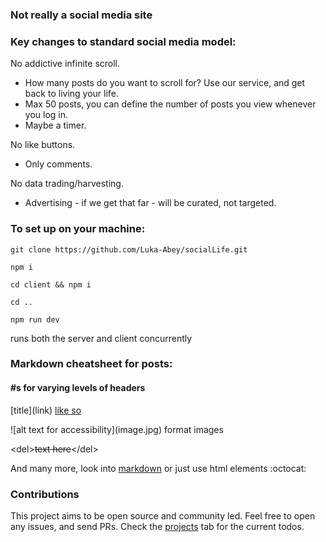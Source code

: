 ### Not really a social media site


### Key changes to standard social media model:

No addictive infinite scroll.
- How many posts do you want to scroll for? Use our service, and get back to living your life. 
- Max 50 posts, you can define the number of posts you view whenever you log in.
- Maybe a timer.

No like buttons. 
- Only comments.

No data trading/harvesting.
- Advertising - if we get that far - will be curated, not targeted.

### To set up on your machine:
```
git clone https://github.com/Luka-Abey/socialLife.git
```
```
npm i
```
```
cd client && npm i
```
```
cd ..
```
```
npm run dev
```
runs both the server and client concurrently
### Markdown cheatsheet for posts:

<h4>#s for varying levels of headers</h4>

\[title](link) [like so](https://www.youtube.com/watch?v=wpV-gGA4PSk&ab_channel=OfficialRickAstleyOfficialRickAstleyOfficialArtistChannel)

\!\[alt text for accessibility](image.jpg) format images

\<del><del>text here</del>\</del>

And many more, look into [markdown](https://www.markdownguide.org/cheat-sheet) or just use html elements :octocat:

### Contributions
This project aims to be open source and community led. Feel free to open any issues, and send PRs. Check the [projects](https://github.com/Luka-Abey/socialLife/projects/1) tab for the current todos.